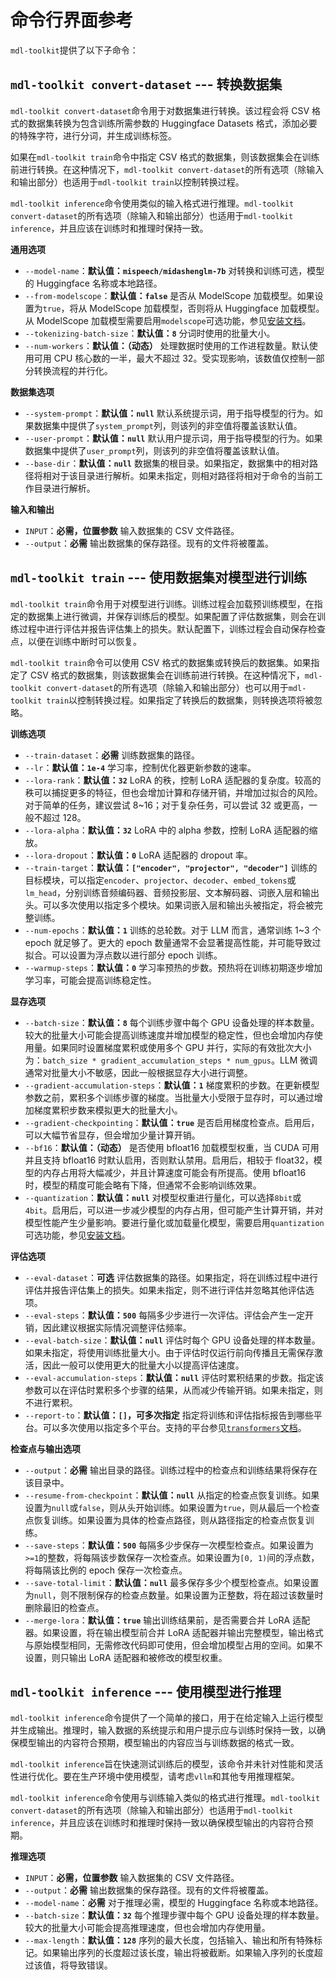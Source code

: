 # 命令行界面参考

`mdl-toolkit`提供了以下子命令：

## `mdl-toolkit convert-dataset` --- 转换数据集

`mdl-toolkit convert-dataset`命令用于对数据集进行转换。该过程会将 CSV 格式的数据集转换为包含训练所需参数的 Huggingface Datasets 格式，添加必要的特殊字符，进行分词，并生成训练标签。

如果在`mdl-toolkit train`命令中指定 CSV 格式的数据集，则该数据集会在训练前进行转换。在这种情况下，`mdl-toolkit convert-dataset`的所有选项（除输入和输出部分）也适用于`mdl-toolkit train`以控制转换过程。

`mdl-toolkit inference`命令使用类似的输入格式进行推理。`mdl-toolkit convert-dataset`的所有选项（除输入和输出部分）也适用于`mdl-toolkit inference`，并且应该在训练时和推理时保持一致。

**通用选项**

* `--model-name`：**默认值：`mispeech/midashenglm-7b`** 对转换和训练可选，模型的 Huggingface 名称或本地路径。
* `--from-modelscope`：**默认值：`false`** 是否从 ModelScope 加载模型。如果设置为`true`，将从 ModelScope 加载模型，否则将从 Huggingface 加载模型。从 ModelScope 加载模型需要启用`modelscope`可选功能，参见[安装文档](installation.md)。
* `--tokenizing-batch-size`：**默认值：`8`** 分词时使用的批量大小。
* `--num-workers`：**默认值：（动态）** 处理数据时使用的工作进程数量。默认使用可用 CPU 核心数的一半，最大不超过 32。受实现影响，该数值仅控制一部分转换流程的并行化。

**数据集选项**

* `--system-prompt`：**默认值：`null`** 默认系统提示词，用于指导模型的行为。如果数据集中提供了`system_prompt`列，则该列的非空值将覆盖该默认值。
* `--user-prompt`：**默认值：`null`** 默认用户提示词，用于指导模型的行为。如果数据集中提供了`user_prompt`列，则该列的非空值将覆盖该默认值。
* `--base-dir`：**默认值：`null`** 数据集的根目录。如果指定，数据集中的相对路径将相对于该目录进行解析。如果未指定，则相对路径将相对于命令的当前工作目录进行解析。

**输入和输出**

* `INPUT`：**必需，位置参数** 输入数据集的 CSV 文件路径。
* `--output`：**必需** 输出数据集的保存路径。现有的文件将被覆盖。

## `mdl-toolkit train` --- 使用数据集对模型进行训练

`mdl-toolkit train`命令用于对模型进行训练。训练过程会加载预训练模型，在指定的数据集上进行微调，并保存训练后的模型。如果配置了评估数据集，则会在训练过程中进行评估并报告评估集上的损失。默认配置下，训练过程会自动保存检查点，以便在训练中断时可以恢复。

`mdl-toolkit train`命令可以使用 CSV 格式的数据集或转换后的数据集。如果指定了 CSV 格式的数据集，则该数据集会在训练前进行转换。在这种情况下，`mdl-toolkit convert-dataset`的所有选项（除输入和输出部分）也可以用于`mdl-toolkit train`以控制转换过程。如果指定了转换后的数据集，则转换选项将被忽略。

**训练选项**

* `--train-dataset`：**必需** 训练数据集的路径。
* `--lr`：**默认值：`1e-4`** 学习率，控制优化器更新参数的速率。
* `--lora-rank`：**默认值：`32`** LoRA 的秩，控制 LoRA 适配器的复杂度。较高的秩可以捕捉更多的特征，但也会增加计算和存储开销，并增加过拟合的风险。对于简单的任务，建议尝试 8~16；对于复杂任务，可以尝试 32 或更高，一般不超过 128。
* `--lora-alpha`：**默认值：`32`** LoRA 中的 alpha 参数，控制 LoRA 适配器的缩放。
* `--lora-dropout`：**默认值：`0`** LoRA 适配器的 dropout 率。
* `--train-target`：**默认值：`["encoder", "projector", "decoder"]`** 训练的目标模块，可以指定`encoder`、`projector`、`decoder`、`embed_tokens`或`lm_head`，分别训练音频编码器、音频投影层、文本解码器、词嵌入层和输出头。可以多次使用以指定多个模块。如果词嵌入层和输出头被指定，将会被完整训练。
* `--num-epochs`：**默认值：`1`** 训练的总轮数。对于 LLM 而言，通常训练 1~3 个 epoch 就足够了。更大的 epoch 数量通常不会显著提高性能，并可能导致过拟合。可以设置为浮点数以进行部分 epoch 训练。
* `--warmup-steps`：**默认值：`0`** 学习率预热的步数。预热将在训练初期逐步增加学习率，可能会提高训练稳定性。

**显存选项**

* `--batch-size`：**默认值：`8`** 每个训练步骤中每个 GPU 设备处理的样本数量。较大的批量大小可能会提高训练速度并增加模型的稳定性，但也会增加内存使用量。如果同时设置梯度累积或使用多个 GPU 并行，实际的有效批次大小为：`batch_size * gradient_accumulation_steps * num_gpus`。LLM 微调通常对批量大小不敏感，因此一般根据显存大小进行调整。
* `--gradient-accumulation-steps`：**默认值：`1`** 梯度累积的步数。在更新模型参数之前，累积多个训练步骤的梯度。当批量大小受限于显存时，可以通过增加梯度累积步数来模拟更大的批量大小。
* `--gradient-checkpointing`：**默认值：`true`** 是否启用梯度检查点。启用后，可以大幅节省显存，但会增加少量计算开销。
* `--bf16`：**默认值：（动态）** 是否使用 bfloat16 加载模型权重，当 CUDA 可用并且支持 bfloat16 时默认启用，否则默认禁用。启用后，相较于 float32，模型的内存占用将大幅减少，并且计算速度可能会有所提高。使用 bfloat16 时，模型的精度可能会略有下降，但通常不会影响训练效果。
* `--quantization`：**默认值：`null`** 对模型权重进行量化，可以选择`8bit`或`4bit`。启用后，可以进一步减少模型的内存占用，但可能产生计算开销，并对模型性能产生少量影响。要进行量化或加载量化模型，需要启用`quantization`可选功能，参见[安装文档](installation.md)。

**评估选项**

* `--eval-dataset`：**可选** 评估数据集的路径。如果指定，将在训练过程中进行评估并报告评估集上的损失。如果未指定，则不进行评估并忽略其他评估选项。
* `--eval-steps`：**默认值：`500`** 每隔多少步进行一次评估。评估会产生一定开销，因此建议根据实际情况调整评估频率。
* `--eval-batch-size`：**默认值：`null`** 评估时每个 GPU 设备处理的样本数量。如果未指定，将使用训练批量大小。由于评估时仅运行前向传播且无需保存激活，因此一般可以使用更大的批量大小以提高评估速度。
* `--eval-accumulation-steps`：**默认值：`null`** 评估时累积结果的步数。指定该参数可以在评估时累积多个步骤的结果，从而减少传输开销。如果未指定，则不进行累积。
* `--report-to`：**默认值：`[]`，可多次指定** 指定将训练和评估指标报告到哪些平台。可以多次使用以指定多个平台。支持的平台参见[`transformers`文档](https://huggingface.co/docs/transformers/v4.53.3/en/main_classes/trainer#transformers.TrainingArguments.report_to)。

**检查点与输出选项**

* `--output`：**必需** 输出目录的路径。训练过程中的检查点和训练结果将保存在该目录中。
* `--resume-from-checkpoint`：**默认值：`null`** 从指定的检查点恢复训练。如果设置为`null`或`false`，则从头开始训练。如果设置为`true`，则从最后一个检查点恢复训练。如果设置为具体的检查点路径，则从路径指定的检查点恢复训练。
* `--save-steps`：**默认值：`500`** 每隔多少步保存一次模型检查点。如果设置为`>=1`的整数，将每隔该步数保存一次检查点。如果设置为`[0, 1)`间的浮点数，将每隔该比例的 epoch 保存一次检查点。
* `--save-total-limit`：**默认值：`null`** 最多保存多少个模型检查点。如果设置为`null`，则不限制保存的检查点数量。如果设置为正整数，将在超过该数量时删除最旧的检查点。
* `--merge-lora`：**默认值：`true`** 输出训练结果前，是否需要合并 LoRA 适配器。如果设置，将在输出模型前合并 LoRA 适配器并输出完整模型，输出格式与原始模型相同，无需修改代码即可使用，但会增加模型占用的空间。如果不设置，则只输出 LoRA 适配器和被修改的模型权重。

## `mdl-toolkit inference` --- 使用模型进行推理

`mdl-toolkit inference`命令提供了一个简单的接口，用于在给定输入上运行模型并生成输出。推理时，输入数据的系统提示和用户提示应与训练时保持一致，以确保模型输出的内容符合预期，模型输出的内容应当与训练数据的格式一致。

`mdl-toolkit inference`旨在快速测试训练后的模型，该命令并未针对性能和灵活性进行优化。要在生产环境中使用模型，请考虑`vllm`和其他专用推理框架。

`mdl-toolkit inference`命令使用与训练输入类似的格式进行推理。`mdl-toolkit convert-dataset`的所有选项（除输入和输出部分）也适用于`mdl-toolkit inference`，并且应该在训练时和推理时保持一致以确保模型输出的内容符合预期。

**推理选项**

* `INPUT`：**必需，位置参数** 输入数据集的 CSV 文件路径。
* `--output`：**必需** 输出数据集的保存路径。现有的文件将被覆盖。
* `--model-name`：**必需** 对于推理必需，模型的 Huggingface 名称或本地路径。
* `--batch-size`：**默认值：`32`** 每个推理步骤中每个 GPU 设备处理的样本数量。较大的批量大小可能会提高推理速度，但也会增加内存使用量。
* `--max-length`：**默认值：`128`** 序列的最大长度，包括输入、输出和所有特殊标记。如果输出序列的长度超过该长度，输出将被截断。如果输入序列的长度超过该值，将导致错误。
